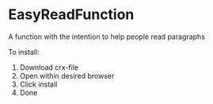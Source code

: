 # EasyReadFunction
A function with the intention to help people read paragraphs

To install:

1. Download crx-file
2. Open within desired browser
3. Click install
4. Done
